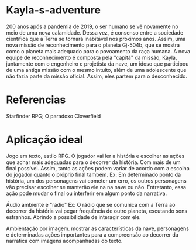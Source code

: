 # Kayla-s-adventure
200 anos após a pandemia de 2019, o ser humano se vê novamente no meio de uma nova calamidade.  Dessa vez, é consenso entre a sociedade científica que a Terra se tornará inabitável nos próximos anos. Assim, uma nova missão de reconhecimento para o planeta Gj-504b, que se mostra como o planeta mais adequado para o povoamento da raça humana. A nova equipe de reconhecimento é composta pela "capitã" da missão, Kayla, juntamente com o engenheiro e projetista da nave, um idoso que participou de uma antiga missão com o mesmo intuito, além de uma adolescente que não fazia parte da missão oficial. Assim, eles partem para o desconhecido.

# Referencias
Starfinder RPG;
O paradoxo Cloverfield

# Aplicação ideal
Jogo em texto, estilo RPG. O jogador vai ler a história e escolher as ações que achar mais adequadas para o decorrer da história. Com mais de um final possível. Assim, tanto as ações podem variar de acordo com a escolha do jogador quanto o próprio final também.
Ex: Em determinado ponto da história, um dos personagens vai cometer um erro, os outros personagens vão precisar escolher se manterão ele na na nave ou não. Entretanto, essa ação pode mudar o final ou interferir em algum ponto da narrativa.

Áudio ambiente e "rádio" 
Ex: O rádio que se comunica com a Terra ao decorrer da história vai pegar frequência de outro planeta, escutando sons estranhos. Abrindo a possibilidade de interagir com ele.
 
Ambientação por imagem.
mostrar as características da nave, personagens e determinadas ações importantes para a compreensão ao decorrer da narratica com imagens acompanhadas do texto.
 